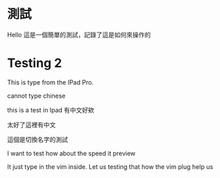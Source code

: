 # 測試
Hello 這是一個簡單的測試，記錄了這是如何來操作的

# Testing 2

This is type from the IPad Pro.

cannot type chinese

this is a test in Ipad 有中文好欸

太好了這裡有中文

這個是切換名字的測試

I want to test how about the speed it preview

It just type in the vim inside.
Let us testing that how the vim plug help us
